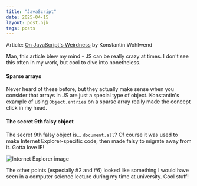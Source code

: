 ```yaml
---
title: "JavaScript"
date: 2025-04-15
layout: post.njk
tags: posts
---
```


Article: [On JavaScript's Weirdness](https://stack-auth.com/blog/on-javascripts-weirdness) by Konstantin Wohlwend

Man, this article blew my mind - JS can be really crazy at times. I don't see this often in my work, but cool to dive into nonetheless.

#### Sparse arrays

Never heard of these before, but they actually make sense when you consider that arrays in JS are just a special type of object. Konstantin's example of using `Object.entries` on a sparse array really made the concept click in my head.

#### The secret 9th falsy object

The secret 9th falsy object is... `document.all`? Of course it was used to make Internet Explorer-specific code, then made falsy to migrate away from it. Gotta love IE!

<!-- markdownlint-disable MD033 -->
<img src="{{ '/assets/images/internet-explorer-meme.jpeg' | url }}" alt="Internet Explorer image" class="about-image">
<!-- markdownlint-enable MD033 -->

The other points (especially #2 and #6) looked like something I would have seen in a computer science lecture during my time at university. Cool stuff!
